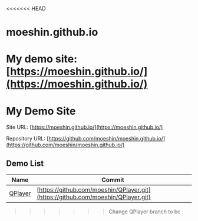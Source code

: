 <<<<<<< HEAD
# moeshin.github.io
My demo site: [https://moeshin.github.io/](https://moeshin.github.io/)
=======
# My Demo Site

Site URL: [https://moeshin.github.io/](https://moeshin.github.io/)

Repository URL: [https://github.com/moeshin/moeshin.github.io/](https://github.com/moeshin/moeshin.github.io/)

## Demo List
Name|Commit
-|-
[QPlayer](https://moeshin.github.io/QPlayer)|[https://github.com/moeshin/QPlayer.git](https://github.com/moeshin/QPlayer.git)

>>>>>>> Change QPlayer branch to bc
